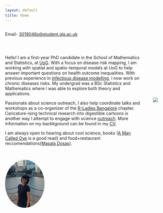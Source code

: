 ```yaml
---
layout: default
title: Home
---
```


<div style="display: flex; align-items: center; gap: 2rem; flex-wrap: wrap-reverse; margin-bottom: 2rem;">

<div style="flex: 1; min-width: 250px;">


Hello! I am a first-year PhD candidate in the School of Mathematics and Statistics, at [UoG](https://www.gla.ac.uk/schools/mathematicsstatistics/). With a focus on disease risk mapping, I am working with spatial and spatio-temporal models at UoG to help answer important questions on health outcome inequalities. With previous experience in [infectious disease modelling](https://sites.google.com/math.iith.ac.in/sayanteejana/team-members), I now work on chronic diseases risks. My undergrad was a BSc Statistics and Mathematics where I was able to explore both theory and applications.

Passionate about science outreach, I also help coordinate talks and workshops as a co-organizer of the [R-Ladies Bangalore](https://www.meetup.com/rladies-bangalore/?msockid=249ea3195d2e6f811d22b60a5c546e13) chapter. Caricature-ising technical research into digestible cartoons is another way I attempt to engage with science [outreach](\_pages\portfolio.html). More information on my backkground can be found in my [CV](\files\Meyvizhi_CV.pdf).

I am always open to hearing about cool science, books ([A Man Called Ove](https://www.goodreads.com/book/show/18774964-a-man-called-ove) is a good read) and food+restaurant reccomendations([Masala Dosas](https://centraltiffinroom.com/)).

</div>

<div>
  <img src="/20250420_110948.jpg" style="width: 350px;">
</div>


Email- 3019046s@student.gla.ac.uk 

</div>

<div>

<img src="/mey.jpg" alt="Profile picture" width="130" style="border-radius: 50%;">
</div>

</div>

